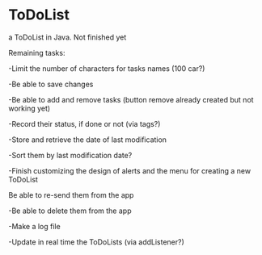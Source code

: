 # ToDoList
a ToDoList in Java. Not finished yet


Remaining tasks:

-Limit the number of characters for tasks names (100 car?)

-Be able to save changes

-Be able to add and remove tasks (button remove already created but not working yet)

-Record their status, if done or not (via tags?)

-Store and retrieve the date of last modification

-Sort them by last modification date?

-Finish customizing the design of alerts and the menu for creating a new ToDoList

Be able to re-send them from the app

-Be able to delete them from the app

-Make a log file

-Update in real time the ToDoLists (via addListener?)
